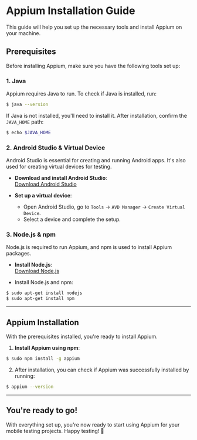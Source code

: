 
# Appium Installation Guide

This guide will help you set up the necessary tools and install Appium on your machine.

## Prerequisites

Before installing Appium, make sure you have the following tools set up:

### 1. **Java**

Appium requires Java to run. To check if Java is installed, run:

```bash
$ java --version
```

If Java is not installed, you'll need to install it. After installation, confirm the `JAVA_HOME` path:

```bash
$ echo $JAVA_HOME
```

### 2. **Android Studio & Virtual Device**

Android Studio is essential for creating and running Android apps. It's also used for creating virtual devices for testing.

- **Download and install Android Studio**:  
  [Download Android Studio](https://developer.android.com/studio)

- **Set up a virtual device**:
  - Open Android Studio, go to `Tools` → `AVD Manager` → `Create Virtual Device`.
  - Select a device and complete the setup.

### 3. **Node.js & npm**

Node.js is required to run Appium, and npm is used to install Appium packages.

- **Install Node.js**:  
  [Download Node.js](https://nodejs.org/)
  
- Install Node.js and npm:

```bash
$ sudo apt-get install nodejs
$ sudo apt-get install npm
```

---

## Appium Installation

With the prerequisites installed, you're ready to install Appium.

1. **Install Appium using npm**:

```bash
$ sudo npm install -g appium
```

2. After installation, you can check if Appium was successfully installed by running:

```bash
$ appium --version
```

---

## You're ready to go!

With everything set up, you're now ready to start using Appium for your mobile testing projects. Happy testing! 🎉
